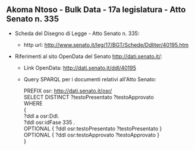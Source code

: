 ## Akoma Ntoso - Bulk Data - 17a legislatura - Atto Senato n. 335 ##

* Scheda del Disegno di Legge - Atto Senato n. 335:
	* http url: http://www.senato.it/leg/17/BGT/Schede/Ddliter/40195.htm

* Riferimenti al sito OpenData del Senato http://dati.senato.it/:
	* Link OpenData: http://dati.senato.it/ddl/40195
	* Query SPARQL per i documenti relativi all'Atto Senato:

        PREFIX osr: <http://dati.senato.it/osr/>  
		SELECT DISTINCT ?testoPresentato ?testoApprovato  
		WHERE  
		{  
		    ?ddl a osr:Ddl.  
		    ?ddl osr:idFase 335 .  
		    OPTIONAL { ?ddl osr:testoPresentato ?testoPresentato }  
		    OPTIONAL { ?ddl osr:testoApprovato ?testoApprovato }  
		}
		